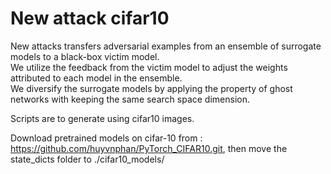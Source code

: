# New attack cifar10

New attacks transfers adversarial examples from an ensemble of surrogate models to a black-box victim model.<br />
We utilize the feedback from the victim model to adjust the weights attributed to each model in the ensemble.<br />
We diversify the surrogate models by applying the property of ghost networks with keeping the same search space dimension.<br />

Scripts are to generate using cifar10 images. <br />

Download pretrained models on cifar-10 from : https://github.com/huyvnphan/PyTorch_CIFAR10.git, then move the state_dicts folder to ./cifar10_models/
